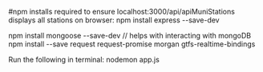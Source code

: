 #npm installs required to ensure localhost:3000/api/apiMuniStations displays all stations on browser:
npm install express --save-dev
<!-- npm install ejs --save-dev // template
npm install body-parser --save-dev // helps with submitting data as JSON -->
npm install mongoose --save-dev // helps with interacting with mongoDB
npm install --save request request-promise morgan gtfs-realtime-bindings

Run the following in terminal:
nodemon app.js
